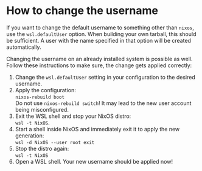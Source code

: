 # How to change the username

If you want to change the default username to something other than `nixos`, use the `wsl.defaultUser` option.
When building your own tarball, this should be sufficient. A user with the name specified in that option will be created automatically.

Changing the username on an already installed system is possible as well.
Follow these instructions to make sure, the change gets applied correctly:

1. Change the `wsl.defaultUser` setting in your configuration to the desired username.
2. Apply the configuration:\
   `nixos-rebuild boot`\
   Do not use `nixos-rebuild switch`! It may lead to the new user account being misconfigured.
3. Exit the WSL shell and stop your NixOS distro:\
   `wsl -t NixOS`.
4. Start a shell inside NixOS and immediately exit it to apply the new generation:\
   `wsl -d NixOS --user root exit`
5. Stop the distro again:\
   `wsl -t NixOS`
6. Open a WSL shell. Your new username should be applied now!
